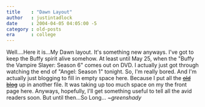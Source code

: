 ```yaml
---
title    : "Dawn Layout"
author   : justintadlock
date     : 2004-04-05 04:05:00 -5
category : old-posts
era      : college
---
```


Well....Here it is...My Dawn layout. It's something new anyways.  I've got to keep the Buffy spirit alive somehow.  At least until May 25, when the "Buffy the Vampire Slayer: Season 6" comes out on DVD.  I actually just got through watching the end of "Angel: Season 1" tonight.  So, I'm really bored.  And I'm actually just blogging to fill in empty space here.  Because I put all the <a href="http://" title="Link No Longer Available"><del> old blog</del></a> up in another file.  It was taking up too much space on my the front page here.  Anyways, hopefully, I'll get something useful to tell all the avid readers soon.  But until then...So Long...  <em> ~greenshady</em>

